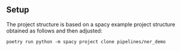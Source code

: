 

## Setup

The project structure is based on a spacy example project structure obtained as follows and
then adjusted:

```
poetry run python -m spacy project clone pipelines/ner_demo
```